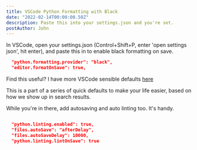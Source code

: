 ```yaml
---
title: VSCode Python Formatting with Black
date: "2022-02-14T00:00:00.50Z"
description: Paste this into your settings.json and you're set.
postAuthor: John
---
```


In VSCode, open your settings.json (Control+Shift+P, enter 'open settings json', hit enter), and paste this in to enable black formatting on save.

```json
  "python.formatting.provider": "black",
  "editor.formatOnSave": true,
```

Find this useful? I have more VSCode sensible defaults [here](/vscode-defaults-feb22)

This is a part of a series of quick defaults to make your life easier, based on how we show up in search results.

While you're in there, add autosaving and auto linting too. It's handy.
```json

  "python.linting.enabled": true,
  "files.autoSave": "afterDelay",
  "files.autoSaveDelay": 10000,
  "python.linting.lintOnSave": true
```
```

